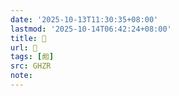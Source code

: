 ```yaml
---
date: '2025-10-13T11:30:35+08:00'
lastmod: '2025-10-14T06:42:24+08:00'
title: 󰦛
url: 󰦛
tags: [䖑]
src: GHZR
note:
---
```

